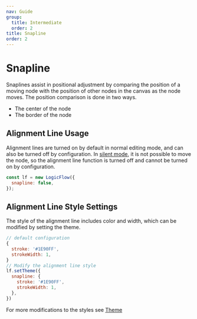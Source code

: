 ```yaml
---
nav: Guide
group:
  title: Intermediate
  order: 2
title: Snapline
order: 2
---
```

# Snapline

Snaplines assist in positional adjustment by comparing the position of a moving node with the position of other nodes in the canvas as the node moves. The position comparison is done in two ways.

- The center of the node
- The border of the node

## Alignment Line Usage

Alignment lines are turned on by default in normal editing mode, and can also be turned off by configuration.
In [silent mode](intermediate-silent-mode#silent-mode), it is not possible to move the node, so the alignment line function is turned off and cannot be turned on by configuration.

```jsx | pure
const lf = new LogicFlow({
  snapline: false,
});
```

## Alignment Line Style Settings

The style of the alignment line includes color and width, which can be modified by setting the theme.

```jsx | pure
// default configuration
{
  stroke: '#1E90FF',
  strokeWidth: 1,
}
// Modify the alignment line style
lf.setTheme({
  snapline: {
    stroke: '#1E90FF',
    strokeWidth: 1,
  },
})
```

<example :height="400" ></example>

For more modifications to the styles see [Theme](basic-theme)
